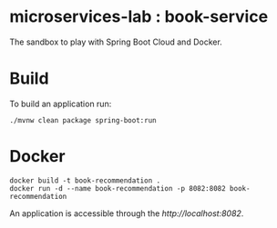 # microservices-lab : book-service
The sandbox to play with Spring Boot Cloud and Docker.

# Build
To build an application run:
```
./mvnw clean package spring-boot:run
```

# Docker
```
docker build -t book-recommendation .   
docker run -d --name book-recommendation -p 8082:8082 book-recommendation
```

An application is accessible through the _http://localhost:8082_.